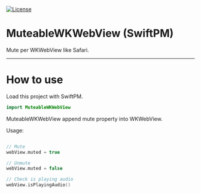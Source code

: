 
[![License](https://img.shields.io/github/license/masakih/WKWebKitMuteExt.svg)](https://github.com/masakih/WKWebKitMuteExt/blob/master/LICENSE)

# MuteableWKWebView (SwiftPM)

Mute per WKWebView like Safari.

----
# How to use

Load this project with SwiftPM.

```Swift
import MuteableWKWebView
```

MuteableWKWebView append mute property into WKWebView.

Usage:
```Swift

// Mute
webView.muted = true

// Unmute
webView.muted = false

// Check is playing audio
webView.isPlayingAudio()
```
